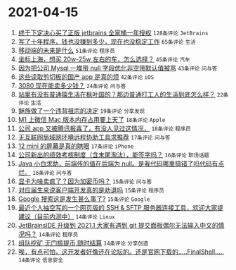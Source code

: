 # 2021-04-15

1. [终于下定决心买了正版 jetbrains 全家桶一年授权](https://www.v2ex.com/t/770756) `128条评论` `JetBrains`
1. [写了十年程序，钱也没赚到多少，现在也没稳定工作](https://www.v2ex.com/t/770791) `65条评论` `生活`
1. [移动端的未来是什么](https://www.v2ex.com/t/770773) `51条评论` `程序员`
1. [坐标上海，想买 20w-25w 左右的车，怎么选择？](https://www.v2ex.com/t/770780) `45条评论` `汽车`
1. [因为把公司 Mysql 一堆带 null 字段优化非空带默认值被骂](https://www.v2ex.com/t/770788) `43条评论` `问与答`
1. [这些读取剪切板的国产 app 是真的烦](https://www.v2ex.com/t/770796) `42条评论` `iOS`
1. [3080 现在能卖多少钱？](https://www.v2ex.com/t/770746) `24条评论` `问与答`
1. [站里有没有普通猿生活在枫叶国的？那边普通打工人的生活到底怎么样？](https://www.v2ex.com/t/770831) `22条评论` `生活`
1. [魅族做了一个违背祖宗的决定](https://www.v2ex.com/t/770801) `19条评论` `分享发现`
1. [M1 上微信 Mac 版本内存占用要上天了](https://www.v2ex.com/t/770790) `18条评论` `Apple`
1. [公司 app 又被腾讯报毒了，有没人见过这情况，](https://www.v2ex.com/t/770759) `18条评论` `程序员`
1. [无互联网局域网环境远程协助工具求推荐](https://www.v2ex.com/t/770799) `17条评论` `问与答`
1. [12 mini 的屏幕是真的瞎眼](https://www.v2ex.com/t/770743) `17条评论` `iPhone`
1. [公司新出的绩效考核制度（含末尾淘汰），能签字吗？](https://www.v2ex.com/t/770890) `16条评论` `职场话题`
1. [Java 小白求助，前端传的值在后端为 null。是我代码哪里搞错了吗代码有点烂。](https://www.v2ex.com/t/770864) `16条评论` `问与答`
1. [显卡为啥卖疯了？因为加密币吗？](https://www.v2ex.com/t/770828) `15条评论` `问与答`
1. [对应届生来说客户端开发真的是劝退吗](https://www.v2ex.com/t/770757) `15条评论` `程序员`
1. [Google 搜索这是发生甚么事了?](https://www.v2ex.com/t/770742) `15条评论` `Google`
1. [最近个人抽空写的一个网页版的 SSH & SFTP 服务器连接工具，欢迎大家提建议（目前内测中）](https://www.v2ex.com/t/770908) `14条评论` `Linux`
1. [JetBrainsIDE 升级到 2021.1 大家有遇到 git 提交面板偶尔无法输入中文的情况吗？](https://www.v2ex.com/t/770883) `14条评论` `程序员`
1. [组队挖矿,无门槛提币,随时结算](https://www.v2ex.com/t/770870) `14条评论` `分享创造`
1. [唉，有点可怕，这开发者好像还在论坛的。还是官网下载的.....FinalShell.....](https://www.v2ex.com/t/770866) `14条评论` `信息安全`

